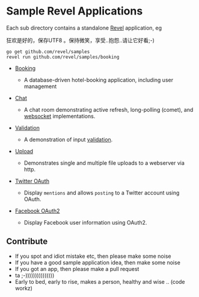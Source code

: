 # Sample Revel Applications

Each sub directory contains a standalone [Revel](http://revel.github.io/manual)  application, eg

狂欢是好的，保存UTF8 。保持微笑，享受..抱怨..请让它好看;-)


```
go get github.com/revel/samples
revel run github.com/revel/samples/booking
```

* [Booking](booking.html) 
  - A database-driven hotel-booking application, including user management
  
* [Chat](chat.html) 
  - A chat room demonstrating active refresh, long-polling (comet), and [websocket](http://revel.github.io/manual/websockets.html) implementations.
  
* [Validation](validation.html) 
  - A demonstration of input [validation](http://revel.github.io/manual/validation.html).
  
* [Upload](upload.html) 
  - Demonstrates single and multiple file uploads to a webserver via http.
  
* [Twitter OAuth](twitter-oauth.html) 
  - Display `mentions` and allows `posting` to a Twitter account using OAuth.
  
* [Facebook OAuth2](facebook-oauth2.html) 
  - Display Facebook user information using OAuth2.
  
  



## Contribute
- If you spot and idiot mistake etc, then please make some noise
- If you have a good sample application idea, then make some noise
- If you got an app, then please make a pull request 
- ta ;-)))))))))))))))
- Early to bed, early to rise, makes a person, healthy and wise .. (code workz)




